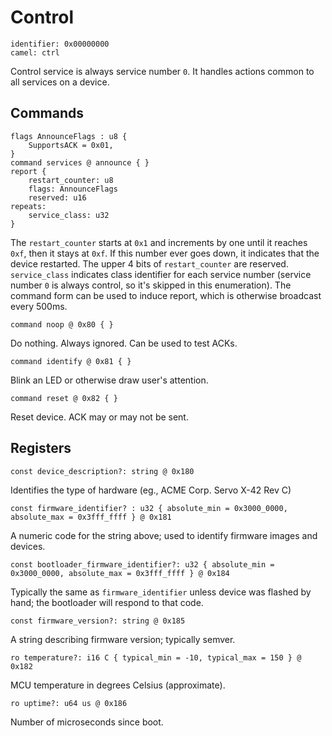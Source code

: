 # Control

    identifier: 0x00000000
    camel: ctrl

Control service is always service number `0`.
It handles actions common to all services on a device.



## Commands

    flags AnnounceFlags : u8 {
        SupportsACK = 0x01,
    }
    command services @ announce { }
    report {
        restart_counter: u8
        flags: AnnounceFlags
        reserved: u16
    repeats:
        service_class: u32
    }

The `restart_counter` starts at `0x1` and increments by one until it reaches `0xf`, then it stays at `0xf`.
If this number ever goes down, it indicates that the device restarted.
The upper 4 bits of `restart_counter` are reserved.
`service_class` indicates class identifier for each service number (service number `0` is always control, so it's
skipped in this enumeration).
The command form can be used to induce report, which is otherwise broadcast every 500ms.

    command noop @ 0x80 { }

Do nothing. Always ignored. Can be used to test ACKs.

    command identify @ 0x81 { }

Blink an LED or otherwise draw user's attention.

    command reset @ 0x82 { }

Reset device. ACK may or may not be sent.

## Registers

    const device_description?: string @ 0x180

Identifies the type of hardware (eg., ACME Corp. Servo X-42 Rev C)

    const firmware_identifier? : u32 { absolute_min = 0x3000_0000, absolute_max = 0x3fff_ffff } @ 0x181

A numeric code for the string above; used to identify firmware images and devices.

    const bootloader_firmware_identifier?: u32 { absolute_min = 0x3000_0000, absolute_max = 0x3fff_ffff } @ 0x184

Typically the same as `firmware_identifier` unless device was flashed by hand; the bootloader will respond to that code.

    const firmware_version?: string @ 0x185

A string describing firmware version; typically semver.

    ro temperature?: i16 C { typical_min = -10, typical_max = 150 } @ 0x182

MCU temperature in degrees Celsius (approximate).

    ro uptime?: u64 us @ 0x186

Number of microseconds since boot.

